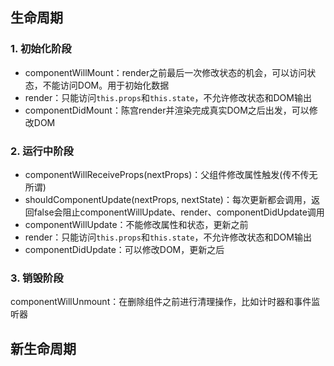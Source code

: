 ## 生命周期

### 1. 初始化阶段

- componentWillMount：render之前最后一次修改状态的机会，可以访问状态，不能访问DOM。用于初始化数据
- render：只能访问`this.props`和`this.state`，不允许修改状态和DOM输出
- componentDidMount：陈宫render并渲染完成真实DOM之后出发，可以修改DOM

### 2. 运行中阶段

- componentWillReceiveProps(nextProps)：父组件修改属性触发(传不传无所谓)
- shouldComponentUpdate(nextProps, nextState)：每次更新都会调用，返回false会阻止componentWillUpdate、render、componentDidUpdate调用
- componentWillUpdate：不能修改属性和状态，更新之前
- render：只能访问`this.props`和`this.state`，不允许修改状态和DOM输出
- componentDidUpdate：可以修改DOM，更新之后

### 3. 销毁阶段

componentWillUnmount：在删除组件之前进行清理操作，比如计时器和事件监听器

## 新生命周期